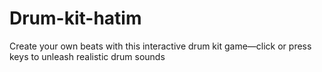 # Drum-kit-hatim
Create your own beats with this interactive drum kit game—click or press keys to unleash realistic drum sounds
